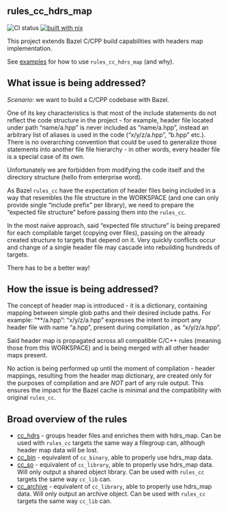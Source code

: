 rules_cc_hdrs_map
---
![CI status](https://github.com/AleksanderGondek/rules_cc_hdrs_map/actions/workflows/ci.yaml/badge.svg) [![built with nix](https://builtwithnix.org/badge.svg)](https://builtwithnix.org)

This project extends Bazel C/CPP build capabilities with headers map implementation. 

See [examples](/examples) for how to use `rules_cc_hdrs_map` (and why).

## What issue is being addressed?

_Scenario_: we want to build a C/CPP codebase with Bazel. 

One of its key characteristics is that most of the include statements do not reflect the code structure in the project - for example, header file located under path “name/a.hpp” is never included as “name/a.hpp”, instead an arbitrary list of aliases is used in the code (“x/y/z/a.hpp”, “b.hpp” etc.).  There is no overarching convention that could be used to generalize those statements into another file file hierarchy - in other words, every header file is a special case of its own.

Unfortunately we are forbidden from modifying the code itself and the directory structure (hello from enterprise word). 

As Bazel `rules_cc` have the expectation of header files being included in a way that resembles the file structure in the WORKSPACE (and one can only provide single “include prefix” per library), we need to prepare the “expected file structure” before passing them into the `rules_cc`.

In the most naive approach, said “expected file structure” is being prepared for each compilable target (copying over files), passing on the already created structure to targets that depend on it. Very quickly conflicts occur and change of a single header file may cascade into rebuilding hundreds of targets.

There has to be a better way!

## How the issue is being addressed? 

The concept of header map is introduced - it is a dictionary, containing mapping between simple glob paths and their desired include paths. For example: “**/a.hpp”: “x/y/z/a.hpp” expresses the intent to import any header file with name “a.hpp”, present during compilation , as “x/y/z/a.hpp”. 

Said header map is propagated across all compatible C/C++ rules (meaning those from this WORKSPACE) and is being merged with all other header maps present. 

No action is being performed up until the moment of compilation - header mappings, resulting from the header map dictionary, are created only for the purposes of compilation and are _NOT_ part of any rule output. This ensures the impact for the Bazel cache is minimal and the compatibility with original `rules_cc`.

## Broad overview of the rules

* [cc_hdrs](/docs/cc_hdrs_docs.md) - groups header files and enriches them with hdrs_map. Can be used with `rules_cc` targets the same way a filegroup can, although header map data will be lost.
* [cc_bin](/docs/cc_bin_docs.md) - equivalent of `cc_binary`, able to properly use hdrs_map data.
* [cc_so](/docs/cc_so_docs.md) - equivalent of `cc_library`, able to properly use hdrs_map data. Will only output a shared object library. Can be used with `rules_cc` targets the same way `cc_lib` can.
* [cc_archive](/docs/cc_archive_docs.md) - equivalent of `cc_library`, able to properly use hdrs_map data. Will only output an archive object. Can be used with `rules_cc` targets the same way `cc_lib` can.

